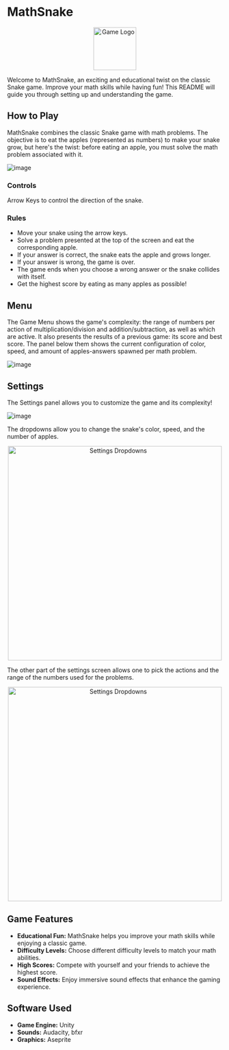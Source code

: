 # MathSnake

<p align="center">
  <img src="https://github.com/violetverve/MathSnake/assets/92580927/8eb23325-0df1-4457-820d-d526c2205bd0" width="100" alt="Game Logo">
</p>


Welcome to MathSnake, an exciting and educational twist on the classic Snake game. Improve your math skills while having fun! This README will guide you through setting up and understanding the game.

## How to Play
MathSnake combines the classic Snake game with math problems. The objective is to eat the apples (represented as numbers) to make your snake grow, but here's the twist: before eating an apple, you must solve the math problem associated with it.

![image](https://github.com/violetverve/MathSnake/assets/92580927/7b710395-fd17-4569-a507-104936a3723b)

### Controls
Arrow Keys to control the direction of the snake.

### Rules
- Move your snake using the arrow keys.
- Solve a problem presented at the top of the screen and eat the corresponding apple.
- If your answer is correct, the snake eats the apple and grows longer.
- If your answer is wrong, the game is over.
- The game ends when you choose a wrong answer or the snake collides with itself.
- Get the highest score by eating as many apples as possible!
  
## Menu
The Game Menu shows the game's complexity: the range of numbers per action of multiplication/division and addition/subtraction, as well as which are active. It also presents the results of a previous game: its score and best score. The panel below them shows the current configuration of color, speed, and amount of apples-answers spawned per math problem.

![image](https://github.com/violetverve/MathSnake/assets/92580927/03617243-52e8-4384-9492-a44be49a25bb)

## Settings
The Settings panel allows you to customize the game and its complexity!

![image](https://github.com/violetverve/MathSnake/assets/92580927/a6fa46dd-e834-40c6-ad96-4f8501ef9b1e)

The dropdowns allow you to change the snake's color, speed, and the number of apples.


<p align="center">
<img src="https://github.com/violetverve/MathSnake/assets/92580927/78053035-ddb5-4ffc-a8d8-43557034ce9d" width="500" alt="Settings Dropdowns">
</p>

The other part of the settings screen allows one to pick the actions and the range of the numbers used for the problems.
<p align="center">
<img src="https://github.com/violetverve/MathSnake/assets/92580927/13b3f29b-4b82-4b34-bf4f-9559dda2ed0a" width="500" alt="Settings Dropdowns">
</p>

## Game Features
- **Educational Fun:** MathSnake helps you improve your math skills while enjoying a classic game.
- **Difficulty Levels:** Choose different difficulty levels to match your math abilities.
- **High Scores:** Compete with yourself and your friends to achieve the highest score.
- **Sound Effects:** Enjoy immersive sound effects that enhance the gaming experience.

## Software Used
- **Game Engine:** Unity
- **Sounds:** Audacity, bfxr
- **Graphics:** Aseprite
